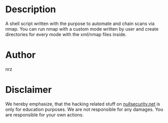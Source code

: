 # Description
A shell script written with the purpose to automate and chain scans via nmap.
You can run nmap with a custom mode written by user and create directories for
every mode with the xml/nmap files inside.

# Author
nrz

# Disclaimer
We hereby emphasize, that the hacking related stuff on
[nullsecurity.net](http://nullsecurity.net) is only for education purposes.
We are not responsible for any damages. You are responsible for your own
actions.
